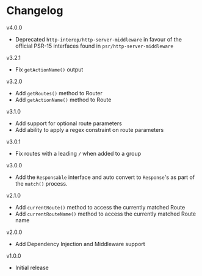 # Changelog

v4.0.0
- Deprecated `http-interop/http-server-middleware` in favour of the official PSR-15 interfaces found in `psr/http-server-middleware`

v3.2.1
- Fix `getActionName()` output

v3.2.0
- Add `getRoutes()` method to Router
- Add `getActionName()` method to Route

v3.1.0
- Add support for optional route parameters
- Add ability to apply a regex constraint on route parameters

v3.0.1
- Fix routes with a leading `/` when added to a group

v3.0.0
- Add the `Responsable` interface and auto convert to `Response`'s as part of the `match()` process.

v2.1.0
- Add `currentRoute()` method to access the currently matched Route
- Add `currentRouteName()` method to access the currently matched Route name

v2.0.0
- Add Dependency Injection and Middleware support

v1.0.0
- Initial release
